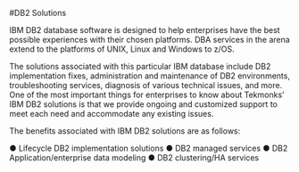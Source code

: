 #DB2 Solutions

IBM DB2 database software is designed to help enterprises have the best possible experiences with their chosen platforms. DBA services in the arena extend to the platforms of UNIX, Linux and Windows to z/OS.

The solutions associated with this particular IBM database include DB2 implementation fixes, administration and maintenance of DB2 environments, troubleshooting services, diagnosis of various technical issues, and more. One of the most important things for enterprises to know about Tekmonks’ IBM DB2 solutions is that we provide ongoing and customized support to meet each need and accommodate any existing issues.

The benefits associated with IBM DB2 solutions are as follows:

●	Lifecycle DB2 implementation solutions
●	DB2 managed services
●	DB2 Application/enterprise data modeling
●	DB2 clustering/HA services
